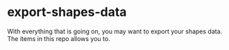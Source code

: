 # export-shapes-data
With everything that is going on, you may want to export your shapes data. The items in this repo allows you to.
